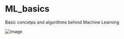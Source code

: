 # ML_basics
Basic concetps and algorithms behind Machine Learning

![image](https://user-images.githubusercontent.com/15100588/130346970-a47ba164-c5ff-4209-8214-46f8793fec2e.png)
